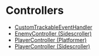 # Controllers

- [CustomTrackableEventHandler](/Controllers/CustomTrackableEventHandler.md)
- [EnemyController (Sidescroller)](/Controllers/EnemyController-Sidescroller.md)
- [PlayerController (Platformer)](/Controllers/PlayerController-Platformer.md)
- [PlayerController (Sidescroller)](/Controllers/PlayerController-Sidescroller.md)
